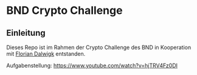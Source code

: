 # BND Crypto Challenge

## Einleitung
Dieses Repo ist im Rahmen der Crypto Challenge des BND in Kooperation mit [Florian Dalwigk](https://www.youtube.com/@Florian.Dalwigk) entstanden.

Aufgabenstellung: https://www.youtube.com/watch?v=hjTRV4Fz0DI